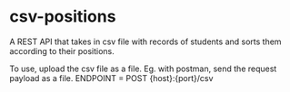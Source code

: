 # csv-positions
A REST API that takes in csv file with records of students and sorts them according to their positions.

To use, upload the csv file as a file. Eg. with postman, send the request payload as a file.
ENDPOINT = POST {host}:{port}/csv
